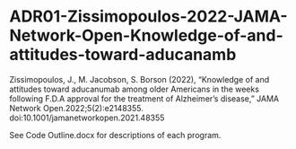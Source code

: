 # ADR01-Zissimopoulos-2022-JAMA-Network-Open-Knowledge-of-and-attitudes-toward-aducanamb

Zissimopoulos, J., M. Jacobson, S. Borson (2022), “Knowledge of and attitudes toward aducanumab among older Americans in the weeks following F.D.A approval for the treatment of Alzheimer’s disease,” JAMA Network Open.2022;5(2):e2148355. doi:10.1001/jamanetworkopen.2021.48355

See Code Outline.docx for descriptions of each program.
